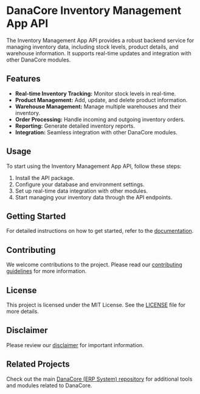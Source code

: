 # DanaCore Inventory Management App API

The Inventory Management App API provides a robust backend service for managing inventory data, including stock levels, product details, and warehouse information. It supports real-time updates and integration with other DanaCore modules.

## Features

- **Real-time Inventory Tracking:** Monitor stock levels in real-time.
- **Product Management:** Add, update, and delete product information.
- **Warehouse Management:** Manage multiple warehouses and their inventory.
- **Order Processing:** Handle incoming and outgoing inventory orders.
- **Reporting:** Generate detailed inventory reports.
- **Integration:** Seamless integration with other DanaCore modules.

## Usage

To start using the Inventory Management App API, follow these steps:
1. Install the API package.
2. Configure your database and environment settings.
3. Set up real-time data integration with other modules.
4. Start managing your inventory data through the API endpoints.

## Getting Started

For detailed instructions on how to get started, refer to the [documentation](https://github.com/navedrasul/danacore-inventory-management-api).

## Contributing

We welcome contributions to the project. Please read our [contributing guidelines](https://github.com/navedrasul/danacore-inventory-management-api/blob/main/CONTRIBUTING.md) for more information.

## License

This project is licensed under the MIT License. See the [LICENSE](https://github.com/navedrasul/danacore-inventory-management-api/blob/main/LICENSE) file for more details.

## Disclaimer

Please review our [disclaimer](https://github.com/navedrasul/danacore-inventory-management-api/blob/main/DISCLAIMER.md) for important information.

## Related Projects

Check out the main [DanaCore (ERP System) repository](https://github.com/navedrasul/DanaCore) for additional tools and modules related to DanaCore.
